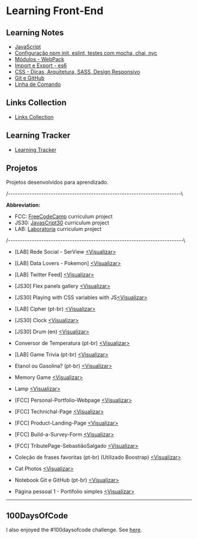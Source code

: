 # Learning Front-End

## Learning Notes

* [JavaScript](https://hlays.github.io/learning-front-end/learning-js)
* [Configuração npm init, eslint, testes com mocha, chai, nyc](https://hlays.github.io/learning-front-end/notes/config-npm-eslint-nyc-mocha/)
* [Módulos - WebPack](https://hlays.github.io/learning-front-end/notes/modules-webpack/)
* [Import e Export - es6](https://hlays.github.io/learning-front-end/notes/import-export/)
* [CSS - Dicas, Arquitetura, SASS, Design Responsivo](https://hlays.github.io/learning-front-end/learning-css/)
* [Git e GitHub](https://hlays.github.io/learning-front-end/projects/Git-GitHub-MyNotebook/)
* [Linha de Comando](https://hlays.github.io/linha-de-comando/)


## Links Collection
* [Links Collection](https://hlays.github.io/learning-front-end/notes/links/)

## Learning Tracker
* [Learning Tracker](https://hlays.github.io/learning-tracker/)



## Projetos
Projetos desenvolvidos para aprendizado.

/-------------------------------------------------------------------------\

  **Abbreviation:**                                                         
- FCC:  [FreeCodeCamp](https://www.freecodecamp.org/) curriculum project 
- JS30:  [JavasCript30](https://javascript30.com/) curriculum project    
- LAB:  [Laboratoria](http://laboratoria.la/) curriculum project     

/--------------------------------------------------------------------------\

* [LAB] Rede Social - SerView [<Visualizar\>](https://serview-2019.firebaseapp.com/)

* [LAB] Data Lovers - Pokemon] [<Visualizar\>](https://hlays.github.io/data-lovers/)

* [LAB] Twitter Feed] [<Visualizar\>](https://hlays.github.io/twitter-lab/)

* [JS30] Flex panels gallery [<Visualizar\>](https://hlays.github.io/learning-front-end/js30-flex-panels-gallery/)

* [JS30] Playing with CSS variables with JS[<Visualizar\>](https://hlays.github.io/learning-front-end/projects/js30-playing-with-css-var/)

* [LAB] Cipher (pt-br) [<Visualizar\>](https://hlays.github.io/caesar-cipher/src/index.html)

* [JS30] Clock [<Visualizar\>](https://hlays.github.io/learning-front-end/projects/JS30-clock/)

* [JS30] Drum (en) [<Visualizar\>](https://hlays.github.io/learning-front-end/projects/JS30-Drum/)

* Conversor de Temperatura (pt-br) [<Visualizar\>](https://hlays.github.io/learning-front-end/projects/Projeto-Conversor-de-Temperatura/)

* [LAB] Game Trivia (pt-br) [<Visualizar\>](https://hlays.github.io/learning-front-end/projects/Projeto_Trivia/)

* Etanol ou Gasolina? (pt-br) [<Visualizar\>](https://hlays.github.io/learning-front-end/projects/Projeto-Etanol-ou-Gasolina/)

* Memory Game [<Visualizar\>](https://hlays.github.io/learning-front-end/projects/memory-game/)

* Lamp [<Visualizar\>](https://hlays.github.io/learning-front-end/projects/Lamp/)

* [FCC] Personal-Portfolio-Webpage [<Visualizar\>](https://hlays.github.io/FreeCodeCamp/Responsive-Web-Design-Projects/FCC5-Personal-Portfolio-Webpage/)

*  [FCC] Technichal-Page [<Visualizar\>](https://hlays.github.io/FreeCodeCamp/Responsive-Web-Design-Projects/FCC4-Technichal-Page/)

*  [FCC] Product-Landing-Page [<Visualizar\>](https://hlays.github.io/FreeCodeCamp/Responsive-Web-Design-Projects/FCC3-Product-Landing-Page/)

*  [FCC] Build-a-Survey-Form [<Visualizar\>](https://hlays.github.io/FreeCodeCamp/Responsive-Web-Design-Projects/FCC2-Build-a-Survey-Form/)

*  [FCC] TributePage-SebastiãoSalgado [<Visualizar\>](https://hlays.github.io/FreeCodeCamp/Responsive-Web-Design-Projects/FCC1-TributePage-SebastiaoSalgado/)

* Coleção de frases favoritas (pt-br) (Utilizado Boostrap) [<Visualizar\>](https://hlays.github.io/learning-front-end/projects/Frases-com-Bootstrap/)

* Cat Photos [<Visualizar\>](https://hlays.github.io/learning-front-end/projects/cats-photos/)

* Notebook Git e GitHub (pt-br) [<Visualizar\>](https://hlays.github.io/learning-front-end/projects/Git-GitHub-MyNotebook/)

* Página pessoal 1 - Portifolio simples [<Visualizar\>](https://hlays.github.io/learning-front-end/projects/Pagina-Pessoal-1/)

---

## 100DaysOfCode

I also enjoyed the #100daysofcode challenge. See [here](https://github.com/hlays/My-100-days-of-Code/blob/master/r1-log.md).
